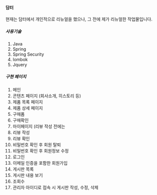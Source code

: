 #### 담터

현재는 담터에서 개인적으로 리뉴얼을 했으나, 그 전에 제가 리뉴얼한 작업물입니다.

##### 사용기술

1. Java
2. Spring
3. Spring Security
4. lombok
5. Jquery

##### 구현 페이지

1. 메인
2. 콘텐츠 페이지 (회사소개, 히스토리 등)
3. 제품 목록 페이지
4. 제품 상세 페이지
5. 구매폼
6. 구매확인
7. 마이페이지 (리뷰 작성 전에는 
8. 리뷰 작성
9. 리뷰 확인
10. 비밀번호 확인 후 회원 탈퇴
11. 비밀번호 확인 후 회원정보 수정
12. 로그인
13. 이메일 인증을 포함한 회원가입
14. 게시판 목록
15. 게시판 내용 보기
16. 조회수
17. 관리자 아이디로 접속 시 게시판 작성, 수정, 삭제
